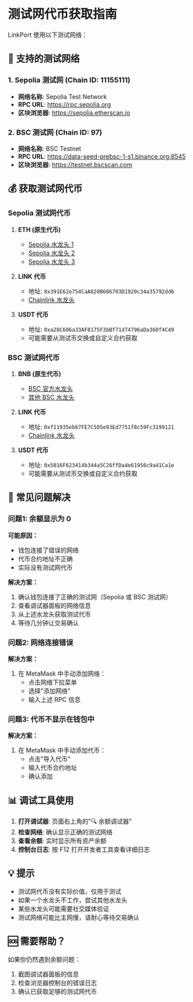 # 测试网代币获取指南

LinkPort 使用以下测试网络：

## 🔗 支持的测试网络

### 1. Sepolia 测试网 (Chain ID: 11155111)
- **网络名称**: Sepolia Test Network
- **RPC URL**: https://rpc.sepolia.org
- **区块浏览器**: https://sepolia.etherscan.io

### 2. BSC 测试网 (Chain ID: 97)
- **网络名称**: BSC Testnet
- **RPC URL**: https://data-seed-prebsc-1-s1.binance.org:8545
- **区块浏览器**: https://testnet.bscscan.com

## 💰 获取测试网代币

### Sepolia 测试网代币
1. **ETH (原生代币)**
   - [Sepolia 水龙头 1](https://sepoliafaucet.com/)
   - [Sepolia 水龙头 2](https://www.alchemy.com/faucets/ethereum-sepolia)
   - [Sepolia 水龙头 3](https://faucets.chain.link/sepolia)

2. **LINK 代币**
   - 地址: `0x391E62e754CaA820B606703D1920c34a35792dd6`
   - [Chainlink 水龙头](https://faucets.chain.link/sepolia)

3. **USDT 代币**
   - 地址: `0xa28C606a33AF8175F3bBf71d74796aDa360f4C49`
   - 可能需要从测试币交换或自定义合约获取

### BSC 测试网代币
1. **BNB (原生代币)**
   - [BSC 官方水龙头](https://testnet.binance.org/faucet-smart)
   - [其他 BSC 水龙头](https://testnet.bnbchain.org/faucet-smart)

2. **LINK 代币**
   - 地址: `0xf11935eb67FE7C505e93Ed7751f8c59Fc3199121`
   - [Chainlink 水龙头](https://faucets.chain.link/bsc-testnet)

3. **USDT 代币**
   - 地址: `0x5016F623414b344a5C26ffDa4e61956c9a41Ca1e`
   - 可能需要从测试币交换或自定义合约获取

## 🔧 常见问题解决

### 问题1: 余额显示为 0
**可能原因：**
- 钱包连接了错误的网络
- 代币合约地址不正确
- 实际没有测试网代币

**解决方案：**
1. 确认钱包连接了正确的测试网（Sepolia 或 BSC 测试网）
2. 查看调试器面板的网络信息
3. 从上述水龙头获取测试代币
4. 等待几分钟让交易确认

### 问题2: 网络连接错误
**解决方案：**
1. 在 MetaMask 中手动添加网络：
   - 点击网络下拉菜单
   - 选择"添加网络"
   - 输入上述 RPC 信息

### 问题3: 代币不显示在钱包中
**解决方案：**
1. 在 MetaMask 中手动添加代币：
   - 点击"导入代币"
   - 输入代币合约地址
   - 确认添加

## 📊 调试工具使用

1. **打开调试器**: 页面右上角的"🔍 余额调试器"
2. **检查网络**: 确认显示正确的测试网络
3. **查看余额**: 实时显示所有资产余额
4. **控制台日志**: 按 F12 打开开发者工具查看详细日志

## 💡 提示

- 测试网代币没有实际价值，仅用于测试
- 如果一个水龙头不工作，尝试其他水龙头
- 某些水龙头可能需要社交媒体验证
- 测试网络可能比主网慢，请耐心等待交易确认

## 🆘 需要帮助？

如果你仍然遇到余额问题：
1. 截图调试器面板的信息
2. 检查浏览器控制台的错误日志
3. 确认已获取足够的测试网代币 